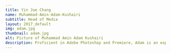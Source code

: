 ```yaml
---
title: Yin Jue Chang
name: Muhammad-Amin-Adam-Kushairi
subtitle: Head of Media
layout: 2017_default
img: adam.jpg
thumbnail: adam.jpg
alt: Picture of Muhammad Amin Adam Kushairi
description: Proficient in Adobe Photoshop and Premiere, Adam is an experienced graphic designer that has worked for numerous programmes such as Manchester Malaysian Night and KMS A Level Student Body. His background in engineering has benefitted him in terms of creative thinking that enables him to deliver stunning publicity materials for MSTC.
---
```

